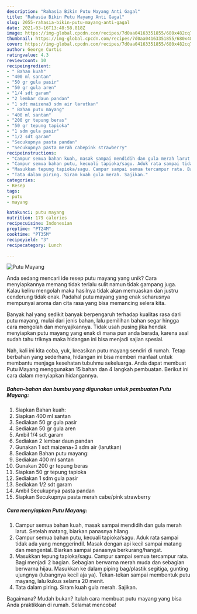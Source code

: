 ```yaml
---
description: "Rahasia Bikin Putu Mayang Anti Gagal"
title: "Rahasia Bikin Putu Mayang Anti Gagal"
slug: 2055-rahasia-bikin-putu-mayang-anti-gagal
date: 2021-03-16T13:48:58.818Z
image: https://img-global.cpcdn.com/recipes/7d0aa04163351855/680x482cq70/putu-mayang-foto-resep-utama.jpg
thumbnail: https://img-global.cpcdn.com/recipes/7d0aa04163351855/680x482cq70/putu-mayang-foto-resep-utama.jpg
cover: https://img-global.cpcdn.com/recipes/7d0aa04163351855/680x482cq70/putu-mayang-foto-resep-utama.jpg
author: George Curtis
ratingvalue: 4.3
reviewcount: 10
recipeingredient:
- " Bahan kuah"
- "400 ml santan"
- "50 gr gula pasir"
- "50 gr gula aren"
- "1/4 sdt garam"
- "2 lembar daun pandan"
- "1 sdt maizena3 sdm air larutkan"
- " Bahan putu mayang"
- "400 ml santan"
- "200 gr tepung beras"
- "50 gr tepung tapioka"
- "1 sdm gula pasir"
- "1/2 sdt garam"
- "Secukupnya pasta pandan"
- "Secukupnya pasta merah cabepink strawberry"
recipeinstructions:
- "Campur semua bahan kuah, masak sampai mendidih dan gula merah larut. Setelah matang, biarkan panasnya hilang."
- "Campur semua bahan putu, kecuali tapioka/sagu. Aduk rata sampai tidak ada yang menggerindil. Masak dengan api kecil sampai matang dan mengental. Biarkan sampai panasnya berkurang/hangat."
- "Masukkan tepung tapioka/sagu. Campur sampai semua tercampur rata. Bagi menjadi 2 bagian. Sebagian berwarna merah muda dan sebagian berwarna hijau. Masukkan ke dalam piping bag/plastik segitiga, gunting ujungnya (lubangnya kecil aja ya). Tekan-tekan sampai membentuk putu mayang, lalu kukus selama 20 menit."
- "Tata dalam piring. Siram kuah gula merah. Sajikan."
categories:
- Resep
tags:
- putu
- mayang

katakunci: putu mayang 
nutrition: 179 calories
recipecuisine: Indonesian
preptime: "PT24M"
cooktime: "PT35M"
recipeyield: "3"
recipecategory: Lunch

---
```



![Putu Mayang](https://img-global.cpcdn.com/recipes/7d0aa04163351855/680x482cq70/putu-mayang-foto-resep-utama.jpg)

Anda sedang mencari ide resep putu mayang yang unik? Cara menyiapkannya memang tidak terlalu sulit namun tidak gampang juga. Kalau keliru mengolah maka hasilnya tidak akan memuaskan dan justru cenderung tidak enak. Padahal putu mayang yang enak seharusnya mempunyai aroma dan cita rasa yang bisa memancing selera kita.



Banyak hal yang sedikit banyak berpengaruh terhadap kualitas rasa dari putu mayang, mulai dari jenis bahan, lalu pemilihan bahan segar hingga cara mengolah dan menyajikannya. Tidak usah pusing jika hendak menyiapkan putu mayang yang enak di mana pun anda berada, karena asal sudah tahu triknya maka hidangan ini bisa menjadi sajian spesial.


Nah, kali ini kita coba, yuk, kreasikan putu mayang sendiri di rumah. Tetap berbahan yang sederhana, hidangan ini bisa memberi manfaat untuk membantu menjaga kesehatan tubuhmu sekeluarga. Anda dapat membuat Putu Mayang menggunakan 15 bahan dan 4 langkah pembuatan. Berikut ini cara dalam menyiapkan hidangannya.

<!--inarticleads1-->

##### Bahan-bahan dan bumbu yang digunakan untuk pembuatan Putu Mayang:

1. Siapkan  Bahan kuah:
1. Siapkan 400 ml santan
1. Sediakan 50 gr gula pasir
1. Sediakan 50 gr gula aren
1. Ambil 1/4 sdt garam
1. Sediakan 2 lembar daun pandan
1. Gunakan 1 sdt maizena+3 sdm air (larutkan)
1. Sediakan  Bahan putu mayang:
1. Sediakan 400 ml santan
1. Gunakan 200 gr tepung beras
1. Siapkan 50 gr tepung tapioka
1. Sediakan 1 sdm gula pasir
1. Sediakan 1/2 sdt garam
1. Ambil Secukupnya pasta pandan
1. Siapkan Secukupnya pasta merah cabe/pink strawberry




<!--inarticleads2-->

##### Cara menyiapkan Putu Mayang:

1. Campur semua bahan kuah, masak sampai mendidih dan gula merah larut. Setelah matang, biarkan panasnya hilang.
1. Campur semua bahan putu, kecuali tapioka/sagu. Aduk rata sampai tidak ada yang menggerindil. Masak dengan api kecil sampai matang dan mengental. Biarkan sampai panasnya berkurang/hangat.
1. Masukkan tepung tapioka/sagu. Campur sampai semua tercampur rata. Bagi menjadi 2 bagian. Sebagian berwarna merah muda dan sebagian berwarna hijau. Masukkan ke dalam piping bag/plastik segitiga, gunting ujungnya (lubangnya kecil aja ya). Tekan-tekan sampai membentuk putu mayang, lalu kukus selama 20 menit.
1. Tata dalam piring. Siram kuah gula merah. Sajikan.




Bagaimana? Mudah bukan? Itulah cara membuat putu mayang yang bisa Anda praktikkan di rumah. Selamat mencoba!
